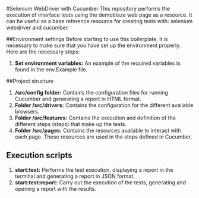 #Selenium WebDriver with Cucumber
This repository performs the execution of interface tests using the demoblaze web page as a resource. It can be useful as a base reference resource for creating tests with: selenium webdriver and cucumber.

##Environment settings
Before starting to use this boilerplate, it is necessary to make sure that you have set up the environment properly. Here are the necessary steps:
1. **Set environment variables:** An example of the required variables is found in the env.Example file.


##Project structure
1. **/src/config folder:** Contains the configuration files for running Cucumber and generating a report in HTML format.
2. **Folder /src/drivers:** Contains the configuration for the different available browsers.
3. **Folder /src/features:** Contains the execution and definition of the different steps (steps) that make up the tests.
4. **Folder /src/pages:** Contains the resources available to interact with each page. These resources are used in the steps defined in Cucumber.

## Execution scripts
1. **start:test:** Performs the test execution, displaying a report in the terminal and generating a report in JSON format.
2. **start:test:report:** Carry out the execution of the tests, generating and opening a report with the results.
